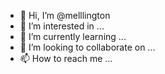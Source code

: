 - 👋 Hi, I’m @melllington
- 👀 I’m interested in ...
- 🌱 I’m currently learning ...
- 💞️ I’m looking to collaborate on ...
- 📫 How to reach me ...

<!---
melllington/melllington is a ✨ special ✨ repository because its `README.md` (this file) appears on your GitHub profile.
You can click the Preview link to take a look at your changes.
--->
